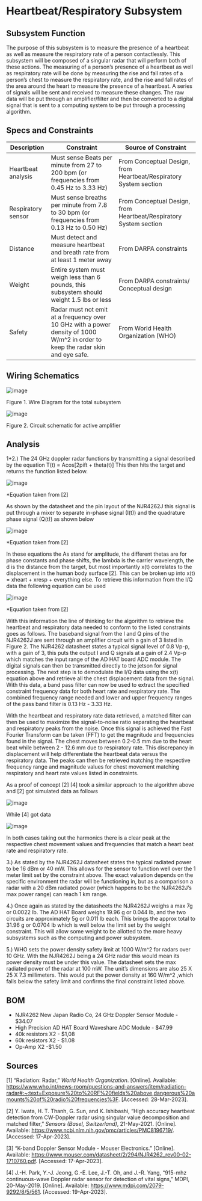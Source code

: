 # Heartbeat/Respiratory Subsystem 

## Subsystem Function

The purpose of this subsystem is to measure the presence of a heartbeat as well as measure the respiratory rate of a person contactlessly. This subsystem will be composed of a singular radar that will perform both of these actions. The measuring of a person’s presence of a heartbeat as well as respiratory rate will be done by measuring the rise and fall rates of a person’s chest to measure the respiratory rate, and the rise and fall rates of the area around the heart to measure the presence of a heartbeat. A series of signals will be sent and received to measure these changes. The raw data will be put through an amplifier/filter and then be converted to a digital signal that is sent to a computing system to be put through a processing algorithm.

## Specs and Constraints			


| Description | Constraint | Source of Constraint |
|-------------|------------|----------------------|
| Heartbeat analysis | Must sense Beats per minute from 27 to 200 bpm (or frequencies from 0.45 Hz to 3.33 Hz) | From Conceptual Design, from Heartbeat/Respiratory System section |
| Respiratory sensor | Must sense breaths per minute from 7.8 to 30 bpm (or frequencies from 0.13 Hz to 0.50 Hz) | From Conceptual Design, from Heartbeat/Respiratory System section |
| Distance | Must detect and measure heartbeat and breath rate from at least 1 meter away | From DARPA constraints |
| Weight | Entire system must weigh less than 6 pounds, this subsystem should weight 1.5 lbs or less | From DARPA constraints/ Conceptual design |
| Safety | Radar must not emit at a frequency over 10 GHz with a power density of 1000 W/m^2 in order to keep the radar skin and eye safe. | From World Health Organization (WHO) |


## Wiring Schematics



![image](https://user-images.githubusercontent.com/79685126/232992358-859ff652-7a55-444c-bf29-dbeecf625869.png)


Figure 1. Wire Diagram for the total subsystem



![image](https://user-images.githubusercontent.com/79685126/232992308-61d8f565-3325-4c40-90d2-4f7287ad85ea.png)


Figure 2. Circuit schematic for active amplifier

## Analysis

1+2.) The 24 GHz doppler  radar functions by transmitting a signal described by the equation T(t) = Acos[2pift + theta(t)] This then hits the target and returns the function listed below.






![image](https://user-images.githubusercontent.com/79685126/232992094-7dc2fd16-dcfb-4401-b63e-387e4b1426c4.png)
 

*Equation taken from [2]

As shown by the datasheet and the pin layout of the NJR4262J this signal is put through a mixer to separate in-phase signal (I(t)) and the quadrature phase signal (Q(t)) as shown below



![image](https://user-images.githubusercontent.com/79685126/232992034-c7c31b9a-62aa-4ef4-9b9b-e762a4baa5fc.png)

*Equation taken from [2]

In these equations the As stand for amplitude, the different thetas are for phase constants and phase shifts, the lambda  is the carrier wavelength, the d is the distance from the target, but most importantly x(t) correlates to the displacement in the human body surface [2]. This can be broken up into x(t) = xheart + xresp + everything else. To retrieve this information from the I/Q data the following equation can be used 


![image](https://user-images.githubusercontent.com/79685126/232991977-168c1a8c-fe42-40b3-9996-3786fdd53ab8.png)


*Equation taken from [2]

With this information the line of thinking for the algorithm to retrieve the heartbeat and respiratory data needed to conform to the listed constraints goes as follows. The baseband signal from the I and Q pins of the NJR4262J are sent through an amplifier circuit with a gain of 3 listed in Figure 2. The NJR4262 datasheet states a typical signal level of 0.8 Vp-p, with a gain of 3, this puts the output I and Q signals at a gain of 2.4 Vp-p which matches the input range of the AD HAT board ADC module. The digital signals can then be transmitted directly to the jetson for signal processing. The next step is to demodulate the I/Q data using the x(t) equation above and retrieve all the chest displacement data from the signal. With this data, a band pass filter can now be used to extract the specified constraint frequency data for both heart rate and respiratory rate. The combined frequency range needed and lower and upper frequency ranges of the pass band filter is 0.13 Hz - 3.33 Hz. 

With the heartbeat and respiratory rate data retrieved, a matched filter can then be used to maximize the signal-to-noise ratio separating the heartbeat and respiratory peaks from the noise. Once this signal is achieved the Fast Fourier Transform can be taken (FFT) to get the magnitude and frequencies found in the signal. The chest moves between 0.2-0.5 mm due to the heart beat while between 2 - 12.6 mm due to respiratory rate. This discrepancy in displacement will help differentiate the heartbeat data versus the respiratory data. The peaks can then be retrieved matching the respective frequency range and magnitude values for chest movement matching respiratory and heart rate values listed in constraints. 

As a proof of concept [2] [4] took a similar approach to the algorithm above and [2] got simulated data as follows



![image](https://user-images.githubusercontent.com/79685126/232992160-1acdf0c3-772d-450e-9b55-3a3c6de23a00.png)


         

While [4] got data 


![image](https://user-images.githubusercontent.com/79685126/232992232-1fabe42b-6ea8-4639-9490-3359897e9b34.png)


In both cases taking out the harmonics there is a clear peak at the respective chest movement values and frequencies that match a heart beat rate and respiratory rate.

3.) As stated by the NJR4262J datasheet states the typical radiated power to be 16 dBm or 40 mW. This allows for the sensor to function well over the 1 meter limit set by the constraint above. The exact valuation depends on the specific environment the radar will be functioning in, but as a comparison a radar with a 20 dBm radiated power (which happens to be the NJR4262J’s max power range) can reach 1 km range. 

4.) Once again as stated by the datasheets the NJR4262J weighs a max 7g or 0.0022 lb. The AD HAT Board weighs 19.96 g or 0.044 lb, and the two circuits are approximately 5g or 0.011 lb each. This brings the approx total to 31.96 g or 0.0704 lb which is well below the limit set by the weight constraint. This will allow some weight to be allotted to the more heavy subsystems such as the computing and power subsystem.

5.) WHO sets the power density safety limit at 1000 W/m^2 for radars over 10 GHz. With the  NJR4262J being a 24 GHz radar this would mean its power density must be under this value.  The datasheet sets the max radiated power of the radar at 100 mW. The unit’s dimensions are also 25 X 25 X 7.3 millimeters. This would put the power density at 160 W/m^2  ,which falls below the safety limit and confirms the final constraint listed above.

  

## BOM



*  NJR4262 New Japan Radio Co, 24 GHz Doppler Sensor Module - $34.07
* High Precision AD HAT Board Waveshare ADC Module - $47.99
* 40k resistors X2 - $1,08
* 60k resistors X2 - $1.08
* Op-Amp X2 -$1.50

## Sources

[1] “Radiation: Radar,” _World Health Organization_. [Online]. Available: https://www.who.int/news-room/questions-and-answers/item/radiation-radar#:~:text=Exposure%20to%20RF%20fields%20above,dangerous%20amounts%20of%20radio%20frequencies%3F. [Accessed: 28-Mar-2023]. 

[2] Y. Iwata, H. T. Thanh, G. Sun, and K. Ishibashi, “High accuracy heartbeat detection from CW-Doppler radar using singular value decomposition and matched filter,” _Sensors (Basel, Switzerland)_, 21-May-2021. [Online]. Available: https://www.ncbi.nlm.nih.gov/pmc/articles/PMC8196719/. [Accessed: 17-Apr-2023]. 

[3] “K-band Doppler Sensor Module - Mouser Electronics.” [Online]. Available: https://www.mouser.com/datasheet/2/294/NJR4262_rev00-02-1710760.pdf. [Accessed: 17-Apr-2023]. 

[4] J.-H. Park, Y.-J. Jeong, G.-E. Lee, J.-T. Oh, and J.-R. Yang, “915-mhz continuous-wave Doppler radar sensor for detection of vital signs,” MDPI, 20-May-2019. [Online]. Available: https://www.mdpi.com/2079-9292/8/5/561. [Accessed: 19-Apr-2023].

